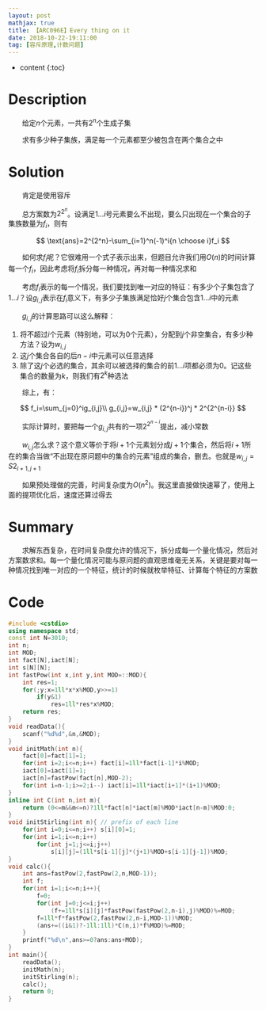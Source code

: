 ```yaml
---
layout: post
mathjax: true
title: 【ARC096E】Every thing on it
date: 2018-10-22-19:11:00
tag: [容斥原理,计数问题]
---
```

* content
{:toc}
# Description

 　　给定$n$个元素，一共有$2^n$个生成子集

　　求有多少种子集族，满足每一个元素都至少被包含在两个集合之中



# Solution

　　肯定是使用容斥

　　总方案数为$2^{2^n}$。设满足$1\dots i$号元素要么不出现，要么只出现在一个集合的子集族数量为$f_i$，则有

$$
\text{ans}=2^{2^n}-\sum_{i=1}^n(-1)^i{n \choose i}f_i
$$

　　如何求$f_i$呢？它很难用一个式子表示出来，但题目允许我们用$O(n)$的时间计算每一个$f_i$，因此考虑将$f_i$拆分每一种情况，再对每一种情况求和

　　考虑$f_i$表示的每一个情况，我们要找到唯一对应的特征：有多少个子集包含了$1\dots i$？设$g_{i,j}$表示在$f_i$意义下，有多少子集族满足恰好$j$个集合包含$1\dots i$中的元素

　　$g_{i,j}$的计算思路可以这么解释：

1. 将不超过$i$个元素（特别地，可以为0个元素），分配到$j$个非空集合，有多少种方法？设为$w_{i,j}$
2. 这$j$个集合各自的后$n-i$中元素可以任意选择
3. 除了这$j$个必选的集合，其余可以被选择的集合的前$1\dots i$项都必须为0。记这些集合的数量为$k$，则我们有$2^k$种选法

　　综上，有：

$$
f_i=\sum_{j=0}^ig_{i,j}\\
g_{i,j}=w_{i,j} * (2^{n-i})^j * 2^{2^{n-i}}
$$

　　实际计算时，要把每一个$g_{i,j}$共有的一项$2^{2^{n-i}}$提出，减小常数

　　$w_{i,j}$怎么求？这个意义等价于将$i+1$个元素划分成$j+1$个集合，然后将$i+1$所在的集合当做“不出现在原问题中的集合的元素”组成的集合，删去。也就是$w_{i,j}=S2_{i+1,j+1}$

　　如果预处理做的完善，时间复杂度为$O(n^2)$。我这里直接做快速幂了，使用上面的提项优化后，速度还算过得去



# Summary

　　求解东西复杂，在时间复杂度允许的情况下，拆分成每一个量化情况，然后对方案数求和。每一个量化情况可能与原问题的直观思维毫无关系，关键是要对每一种情况找到唯一对应的一个特征，统计的时候就枚举特征、计算每个特征的方案数



# Code

```c++
#include <cstdio>
using namespace std;
const int N=3010;
int n;
int MOD;
int fact[N],iact[N];
int s[N][N];
int fastPow(int x,int y,int MOD=::MOD){
	int res=1;
	for(;y;x=1ll*x*x%MOD,y>>=1)
		if(y&1)
			res=1ll*res*x%MOD;
	return res;
}
void readData(){
	scanf("%d%d",&n,&MOD);
}
void initMath(int n){
	fact[0]=fact[1]=1;
	for(int i=2;i<=n;i++) fact[i]=1ll*fact[i-1]*i%MOD;
	iact[0]=iact[1]=1;
	iact[n]=fastPow(fact[n],MOD-2);
	for(int i=n-1;i>=2;i--) iact[i]=1ll*iact[i+1]*(i+1)%MOD;
}
inline int C(int n,int m){
	return (0<=m&&m<=n)?1ll*fact[n]*iact[m]%MOD*iact[n-m]%MOD:0;
}
void initStirling(int n){ // prefix of each line
	for(int i=0;i<=n;i++) s[i][0]=1;
	for(int i=1;i<=n;i++)
		for(int j=1;j<=i;j++)
			s[i][j]=(1ll*s[i-1][j]*(j+1)%MOD+s[i-1][j-1])%MOD;
}
void calc(){
	int ans=fastPow(2,fastPow(2,n,MOD-1));
	int f;
	for(int i=1;i<=n;i++){
		f=0;
		for(int j=0;j<=i;j++)
			(f+=1ll*s[i][j]*fastPow(fastPow(2,n-i),j)%MOD)%=MOD;
		f=1ll*f*fastPow(2,fastPow(2,n-i,MOD-1))%MOD;
		(ans+=((i&1)?-1ll:1ll)*C(n,i)*f%MOD)%=MOD;
	}
	printf("%d\n",ans>=0?ans:ans+MOD);
}
int main(){
	readData();
	initMath(n);
	initStirling(n);
	calc();
	return 0;
}
```

 